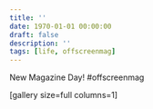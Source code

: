 ```yaml
---
title: ''
date: 1970-01-01 00:00:00
draft: false
description: ''
tags: [life, offscreenmag]
---
```


New Magazine Day! #offscreenmag

\[gallery size=full columns=1\]